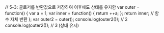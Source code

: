 // 5-3: 클로저를 반환값으로 저장하여 이후에도 상태를 유지함
var outer = function() {
  var a = 1;
  var inner = function() {
    return ++a;
  };
  return inner; // 함수 자체 반환
};
var outer2 = outer();
console.log(outer2()); // 2
console.log(outer2()); // 3 (상태 유지)